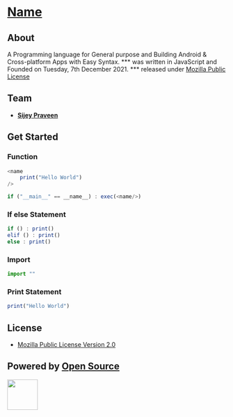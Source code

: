 # [Name]() 

## About
A Programming language for General purpose and Building Android & Cross-platform Apps with Easy Syntax.
*** was written in JavaScript and Founded on Tuesday, 7th December 2021. *** released under [Mozilla Public License]() 

## Team
- [**Sijey Praveen**](https://github.com/sijey-praveen/)

## Get Started

### Function
```js
<name
    print("Hello World")
/>

if ("__main__" == __name__) : exec(<name/>) 
```
### If else Statement
```js
if () : print()
elif () : print()
else : print()
```
### Import
```js
import ""
```

### Print Statement
```js
print("Hello World")
```

## License
- [Mozilla Public License Version 2.0](https://www.mozilla.org/en-US/MPL/2.0/)

## Powered by [Open Source](https://opensource.org/)
<img width="70px" src="https://opensource.org/files/osi_symbol_0.png"> 
